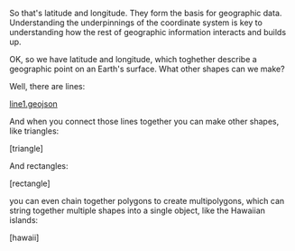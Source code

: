 So that's latitude and longitude. They form the basis for geographic data. Understanding the underpinnings of the coordinate system is key to understanding how the rest of geographic information interacts and builds up. 

OK, so we have latitude and longitude, which toghether describe a geographic point on an Earth's surface. What other shapes can we make?

Well, there are lines:

[line1.geojson](resources/data/line1.geojson)


<script src="https://embed.github.com/view/geojson/ForJournalism/fj-mapping/blob/chapter1/chapter1/resources/data/line1.geojson"></script>


And when you connect those lines together you can make other shapes, like triangles:


[triangle]

And rectangles:

[rectangle]


you can even chain together polygons to create multipolygons, which can string together multiple shapes into a single object, like the Hawaiian islands:

[hawaii]



